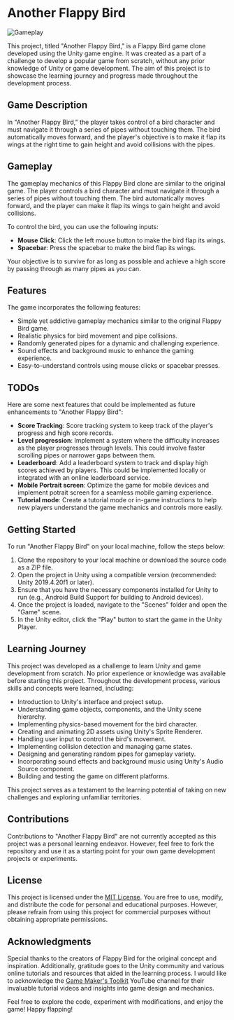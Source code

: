 # Another Flappy Bird

![Gameplay](gameplay.gif)

This project, titled "Another Flappy Bird," is a Flappy Bird game clone developed using the Unity game engine. It was created as a part of a challenge to develop a popular game from scratch, without any prior knowledge of Unity or game development. The aim of this project is to showcase the learning journey and progress made throughout the development process.

## Game Description

In "Another Flappy Bird," the player takes control of a bird character and must navigate it through a series of pipes without touching them. The bird automatically moves forward, and the player's objective is to make it flap its wings at the right time to gain height and avoid collisions with the pipes.

## Gameplay

The gameplay mechanics of this Flappy Bird clone are similar to the original game. The player controls a bird character and must navigate it through a series of pipes without touching them. The bird automatically moves forward, and the player can make it flap its wings to gain height and avoid collisions.

To control the bird, you can use the following inputs:

- **Mouse Click**: Click the left mouse button to make the bird flap its wings.
- **Spacebar**: Press the spacebar to make the bird flap its wings.

Your objective is to survive for as long as possible and achieve a high score by passing through as many pipes as you can.

## Features

The game incorporates the following features:

- Simple yet addictive gameplay mechanics similar to the original Flappy Bird game.
- Realistic physics for bird movement and pipe collisions.
- Randomly generated pipes for a dynamic and challenging experience.
- Sound effects and background music to enhance the gaming experience.
- Easy-to-understand controls using mouse clicks or spacebar presses.

## TODOs

Here are some next features that could be implemented as future enhancements to "Another Flappy Bird":

- **Score Tracking**: Score tracking system to keep track of the player's progress and high score records.
- **Level progression**: Implement a system where the difficulty increases as the player progresses through levels. This could involve faster scrolling pipes or narrower gaps between them.
- **Leaderboard**: Add a leaderboard system to track and display high scores achieved by players. This could be implemented locally or integrated with an online leaderboard service.
- **Mobile Portrait screen**: Optimize the game for mobile devices and implement potrait screen for a seamless mobile gaming experience.
- **Tutorial mode**: Create a tutorial mode or in-game instructions to help new players understand the game mechanics and controls more easily.

## Getting Started

To run "Another Flappy Bird" on your local machine, follow the steps below:

1. Clone the repository to your local machine or download the source code as a ZIP file.
2. Open the project in Unity using a compatible version (recommended: Unity 2019.4.20f1 or later).
3. Ensure that you have the necessary components installed for Unity to run (e.g., Android Build Support for building to Android devices).
4. Once the project is loaded, navigate to the "Scenes" folder and open the "Game" scene.
5. In the Unity editor, click the "Play" button to start the game in the Unity Player.

## Learning Journey

This project was developed as a challenge to learn Unity and game development from scratch. No prior experience or knowledge was available before starting this project. Throughout the development process, various skills and concepts were learned, including:

- Introduction to Unity's interface and project setup.
- Understanding game objects, components, and the Unity scene hierarchy.
- Implementing physics-based movement for the bird character.
- Creating and animating 2D assets using Unity's Sprite Renderer.
- Handling user input to control the bird's movement.
- Implementing collision detection and managing game states.
- Designing and generating random pipes for gameplay variety.
- Incorporating sound effects and background music using Unity's Audio Source component.
- Building and testing the game on different platforms.

This project serves as a testament to the learning potential of taking on new challenges and exploring unfamiliar territories.

## Contributions

Contributions to "Another Flappy Bird" are not currently accepted as this project was a personal learning endeavor. However, feel free to fork the repository and use it as a starting point for your own game development projects or experiments.

## License

This project is licensed under the [MIT License](LICENSE). You are free to use, modify, and distribute the code for personal and educational purposes. However, please refrain from using this project for commercial purposes without obtaining appropriate permissions.

## Acknowledgments

Special thanks to the creators of Flappy Bird for the original concept and inspiration. Additionally, gratitude goes to the Unity community and various online tutorials and resources that aided in the learning process. I would like to acknowledge the [Game Maker's Toolkit](https://www.youtube.com/@GMTK) YouTube channel for their invaluable tutorial videos and insights into game design and mechanics.

Feel free to explore the code, experiment with modifications, and enjoy the game! Happy flapping!
